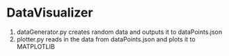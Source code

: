 # DataVisualizer

1. dataGenerator.py creates random data and outputs it to dataPoints.json
2. plotter.py reads in the data from dataPoints.json and plots it to MATPLOTLIB
